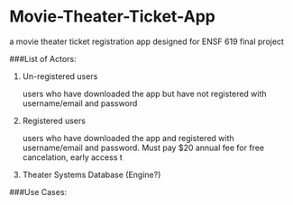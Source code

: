 # Movie-Theater-Ticket-App
a movie theater ticket registration app designed for ENSF 619 final project

###List of Actors:
1. Un-registered users
	
	users who have downloaded the app but have not registered with username/email and password
	
2. Registered users

	users who have downloaded the app and registered with username/email and password. Must pay $20 annual fee for free cancelation, early access t
	

3. Theater Systems Database (Engine?)


###Use Cases: